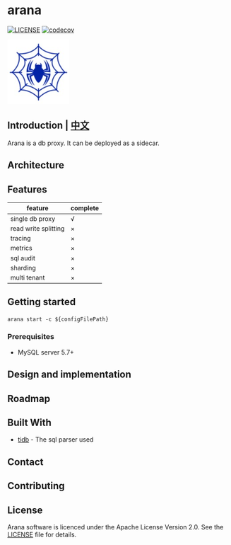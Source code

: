 # arana
[![LICENSE](https://img.shields.io/badge/license-Apache--2.0-blue.svg)](https://github.com/dubbogo/arana/blob/master/LICENSE)
[![codecov](https://codecov.io/gh/dubbogo/arana/branch/master/graph/badge.svg)](https://codecov.io/gh/dubbogo/arana)


![](./docs/pics/arana-logo.png)

## Introduction | [中文](https://github.com/dubbogo/arana/blob/master/README_CN.md)

Arana is a db proxy. It can be deployed as a sidecar.

## Architecture

## Features

| feature | complete |
| -- | -- |
| single db proxy | √ |
| read write splitting | × |
| tracing | × |
| metrics | × |
| sql audit | × |
| sharding | × |
| multi tenant | × |

## Getting started

```
arana start -c ${configFilePath}
```

### Prerequisites

+ MySQL server 5.7+

## Design and implementation

## Roadmap

## Built With
- [tidb](https://github.com/pingcap/tidb) - The sql parser used

## Contact

## Contributing

## License
Arana software is licenced under the Apache License Version 2.0. See the [LICENSE](https://github.com/dubbogo/arana/blob/master/LICENSE) file for details.
